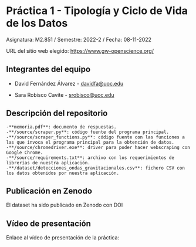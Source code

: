 # Práctica 1 - Tipología y Ciclo de Vida de los Datos

Asignatura: M2.851 / Semestre: 2022-2 / Fecha: 08-11-2022

URL del sitio web elegido: https://www.gw-openscience.org/

## Integrantes del equipo

* David Fernández Álvarez - davidfa@uoc.edu

* Sara Robisco Cavite - srobisco@uoc.edu

## Descripción del repositorio

    -**memoria.pdf**: documento de respuestas.
    -**/source/scraper.py**: código fuente del programa principal. 
    -**/source/scraper_functions.py**: código fuente con las funciones a las que invoca el programa principal para la obtención de datos. 
    -**/source/chromedriver.exe**: driver para poder hacer webscraping con Google Chrome.
    -**/source/requirements.txt**: archivo con los requerimientos de librerías de nuestra aplicación.
    -**/dataset/detecciones_ondas_gravitacionales.csv**: fichero CSV con los datos obtenidos por nuestra aplicación.

## Publicación en Zenodo

El dataset ha sido publicado en Zenodo con DOI

## Vídeo de presentación

Enlace al vídeo de presentación de la práctica:
